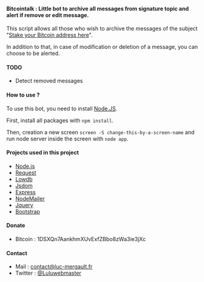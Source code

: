 #### Bitcointalk : Little bot to archive all messages from signature topic and alert if remove or edit message.

This script allows all those who wish to archive the messages of the subject "[Stake your Bitcoin address here](https://bitcointalk.org/index.php?topic=996318.10460)".

In addition to that, in case of modification or deletion of a message, you can choose to be alerted.

#### TODO

- Detect removed messages

#### How to use ?

To use this bot, you need to install [Node.JS](https://nodejs.org/).

First, install all packages with `npm install`.

Then, creation a new screen `screen -S change-this-by-a-screen-name` and run node server inside the screen with `node app`.

#### Projects used in this project

- [Node.js](https://nodejs.org/)
- [Request](https://github.com/request/request)
- [Lowdb](https://github.com/typicode/lowdb)
- [Jsdom](https://github.com/jsdom/jsdom)
- [Express](https://expressjs.com/)
- [NodeMailer](https://nodemailer.com/)
- [Jquery](https://jquery.com/)
- [Bootstrap](https://getbootstrap.com/)

#### Donate

- Bitcoin : 1DSXQn7AankhmXUvExfZBbo8zWa3ie3jXc

#### Contact

- Mail : contact@luc-mergault.fr
- Twitter : [@Luluwebmaster](https://twitter.com/Luluwebmaster)
